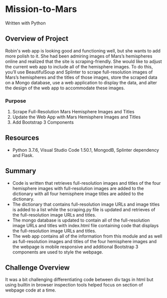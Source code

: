 # Mission-to-Mars
Written with Python

## Overview of Project

Robin's web app is looking good and functioning well, but she wants to add more polish to it. She had been admiring images of Mars’s hemispheres online and realized that the site is scraping-friendly. She would like to adjust the current web app to include all of the hemisphere images. To do this, you’ll use BeautifulSoup and Splinter to scrape full-resolution images of Mars’s hemispheres and the titles of those images, store the scraped data on a Mongo database, use a web application to display the data, and alter the design of the web app to accommodate these images.

### Purpose
1. Scrape Full-Resolution Mars Hemisphere Images and Titles
2. Update the Web App with Mars Hemisphere Images and Titles
3. Add Bootstrap 3 Components


## Resources
* Python 3.7.6, Visual Studio Code 1.50.1, MongodB, Splinter dependency and Flask.

## Summary
* Code is written that retrieves full-resolution images and titles of the four hemisphere images with full-resolution images are added to the dictionary with all four hemisphere image titles are added to the dictionary.
* The dictionary that contains full-resolution image URLs and image titles is added to a list while the scraping.py file is updated and retrieves of the full-resolution image URLs and titles. 
* The mongo database is updated to contain all of the full-resolution image URLs and titles with index.html file containing code that displays the full-resolution image URLs and titles. 
* The web app contains all of the information from this module and as well as full-resolution images and titles of the four hemisphere images and the webpage is mobile responsive and additional Bootstrap 3 components are used to style the webpage.

## Challenge Overview
It was a bit challenging differentiating code between div tags in html but using builtin in browser inspection tools helped focus on section of webpage code at a time.

